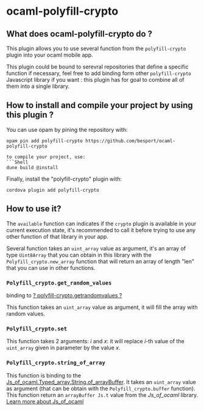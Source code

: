 # ocaml-polyfill-crypto

## What does ocaml-polyfill-crypto do ?

This plugin allows you to use several function from the `polyfill-crypto` plugin
into your ocaml mobile app.

This plugin could be bound to serevral repositories that define a specific
function if necessary, feel free to add binding form other `polyfill-crypto`
Javascript library if you want : this plugin has for goal to combine
all of them into a single library.

## How to install and compile your project by using this plugin ?

You can use opam by pining the repository with:
```Shell
opam pin add polyfill-crypto https://github.com/besport/ocaml-polyfill-crypto

to compile your project, use:
```Shell
dune build @install
```

Finally, install the "polyfill-crypto" plugin with:
```Shell
cordova plugin add polyfill-crypto
```

## How to use it?

The `available` function can indicates if the `crypto` plugin is
available in your current execution state, it's recommended to call it
before trying to use any other function of that library in your app.

Several function takes an `uint_array` value as argument, it's an array
of type `Uint8Array` that you can obtain in this library with the
`Polyfill_crypto.new_array` function that will return an array of length
"len" that you can use in other functions.

### `Polyfill_crypto.get_random_values`

binding to
[? polyfill-crypto.getrandomvalues ?](https://github.com/kumavis/polyfill-crypto.getrandomvalues)

This function takes an `uint_array` value as argument, it will fill the
array with random values.

### `Polyfill_crypto.set`

This function takes 2 arguments: *i* and *x*: it will replace *i*-th
value of the `uint_array` given in parameter by the value *x*.

### `Polyfill_crypto.string_of_array`

This function is binding to the
[Js_of_ocaml.Typed_array.String.of_arrayBuffer](https://ocsigen.org/js_of_ocaml/3.1.0/api/Typed_array.String). It
takes an `uint_array` value as argument (that can be obtain with the
`Polyfill_crypto.buffer` function). This function return an `arrayBuffer
Js.t` value from the *Js_of_ocaml* library.
[Learn more about
Js_of_ocaml](https://ocsigen.org/js_of_ocaml/latest/manual/overview)
